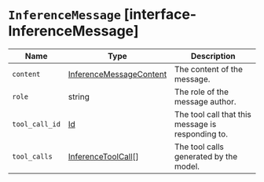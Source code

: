 # `InferenceMessage` [interface-InferenceMessage]

| Name | Type | Description |
| - | - | - |
| `content` | [InferenceMessageContent](./InferenceMessageContent.md) | The content of the message. |
| `role` | string | The role of the message author. |
| `tool_call_id` | [Id](./Id.md) | The tool call that this message is responding to. |
| `tool_calls` | [InferenceToolCall](./InferenceToolCall.md)[] | The tool calls generated by the model. |
